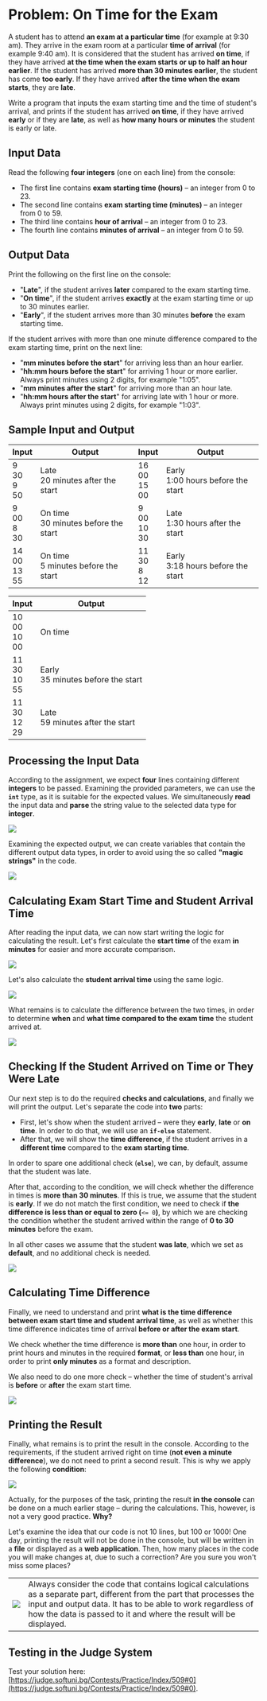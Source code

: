# Problem: On Time for the Exam

A student has to attend **an exam at a particular time** (for example at 9:30 am). They arrive in the exam room at a particular **time of arrival** (for example 9:40 am). It is considered that the student has arrived **on time**, if they have arrived **at the time when the exam starts or up to half an hour earlier**. If the student has arrived **more than 30 minutes earlier**, the student has come **too early**. If they have arrived **after the time when the exam starts**, they are **late**. 

Write a program that inputs the exam starting time and the time of student's arrival, and prints if the student has arrived **on time**, if they have arrived **early** or if they are **late**, as well as **how many hours or minutes** the student is early or late.

## Input Data

Read the following **four integers** (one on each line) from the console:
 * The first line contains **exam starting time (hours)** – an integer from 0 to 23.
 * The second line contains **exam starting time (minutes)** – an integer from 0 to 59.
 * The third line contains **hour of arrival** – an integer from 0 to 23.
 * The fourth line contains **minutes of arrival** – an integer from 0 to 59.

## Output Data

Print the following on the first line on the console:
 * "**Late**", if the student arrives **later** compared to the exam starting time.
 * "**On time**", if the student arrives **exactly** at the exam starting time or up to 30 minutes earlier.
 * "**Early**", if the student arrives more than 30 minutes **before** the exam starting time.

If the student arrives with more than one minute difference compared to the exam starting time, print on the next line:
 * "**mm minutes before the start**" for arriving less than an hour earlier.
 * "**hh:mm hours before the start**" for arriving 1 hour or more earlier. Always print minutes using 2 digits, for example "1:05".
 * "**mm minutes after the start**" for arriving more than an hour late.
 * "**hh:mm hours after the start**" for arriving late with 1 hour or more. Always print minutes using 2 digits, for example "1:03".

## Sample Input and Output

| Input | Output | Input | Output |
| --- | --- | --- | --- |
|9<br>30<br>9<br>50|Late<br>20 minutes after the start|16<br>00<br>15<br>00|Early<br>1:00 hours before the start|
|9<br>00<br>8<br>30|On time<br>30 minutes before the start|9<br>00<br>10<br>30|Late<br>1:30 hours after the start|
|14<br>00<br>13<br>55|On time<br>5 minutes before the start|11<br>30<br>8<br>12|Early<br>3:18 hours before the start|

| Input | Output | 
| --- | --- |
|10<br>00<br>10<br>00|On time|
|11<br>30<br>10<br>55|Early<br>35 minutes before the start|
|11<br>30<br>12<br>29|Late<br>59 minutes after the start|

## Processing the Input Data

According to the assignment, we expect **four** lines containing different **integers** to be passed. Examining the provided parameters, we can use the **`int`** type, as it is suitable for the expected values. We simultaneously **read** the input data and **parse** the string value to the selected data type for **integer**.

![](/assets/chapter-4-2-images/01.On-time-for-the-exam-01.png)

Examining the expected output, we can create variables that contain the different output data types, in order to avoid using the so called **"magic strings"** in the code.

![](/assets/chapter-4-2-images/01.On-time-for-the-exam-02.png)

## Calculating Exam Start Time and Student Arrival Time

After reading the input data, we can now start writing the logic for calculating the result. Let's first calculate the **start time** of the exam **in minutes** for easier and more accurate comparison.

![](/assets/chapter-4-2-images/01.On-time-for-the-exam-03.png)

Let's also calculate the **student arrival time** using the same logic.

![](/assets/chapter-4-2-images/01.On-time-for-the-exam-04.png)

What remains is to calculate the difference between the two times, in order to determine **when** and **what time compared to the exam time** the student arrived at.

![](/assets/chapter-4-2-images/01.On-time-for-the-exam-05.png)

## Checking If the Student Arrived on Time or They Were Late

Our next step is to do the required **checks and calculations**, and finally we will print the output. Let's separate the code into **two** parts: 

- First, let's show when the student arrived – were they **early**, **late** or **on time**. In order to do that, we will use an **`if-else`** statement. 
- After that, we will show the **time difference**, if the student arrives in a **different time** compared to the **exam starting time**.

In order to spare one additional check (**`else`**), we can, by default, assume that the student was late. 

After that, according to the condition, we will check whether the difference in times is **more than 30 minutes**. If this is true, we assume that the student is **early**. If we do not match the first condition, we need to check if **the difference is less than or equal to zero (**`<= 0`**)**, by which we are checking the condition whether the student arrived within the range of **0 to 30 minutes** before the exam. 

In all other cases we assume that the student **was late**, which we set as **default**, and no additional check is needed.

![](/assets/chapter-4-2-images/01.On-time-for-the-exam-06.png)

## Calculating Time Difference

Finally, we need to understand and print **what is the time difference between exam start time and student arrival time**, as well as whether this time difference indicates time of arrival **before or after the exam start**.

We check whether the time difference is **more than** one hour, in order to print hours and minutes in the required **format**, or **less than** one hour, in order to print **only minutes** as a format and description. 

We also need to do one more check – whether the time of student's arrival is **before** or **after** the exam start time.

![](/assets/chapter-4-2-images/01.On-time-for-the-exam-07.png)

## Printing the Result

Finally, what remains is to print the result in the console. According to the requirements, if the student arrived right on time (**not even a minute difference**), we do not need to print a second result. This is why we apply the following **condition**:

![](/assets/chapter-4-2-images/01.On-time-for-the-exam-08.png)

Actually, for the purposes of the task, printing the result **in the console** can be done on a much earlier stage – during the calculations. This, however, is not a very good practice. **Why?**

Let's examine the idea that our code is not 10 lines, but 100 or 1000! One day, printing the result will not be done in the console, but will be written in a **file** or displayed as a **web application**. Then, how many places in the code you will make changes at, due to such a correction? Are you sure you won't miss some places?

<table><tr><td><img src="/assets/alert-icon.png" style="max-width:50px" /></td>
<td>Always consider the code that contains logical calculations as a separate part, different from the part that processes the input and output data. It has to be able to work regardless of how the data is passed to it and where the result will be displayed.</td></tr></table>

## Testing in the Judge System

Test your solution here:  [https://judge.softuni.bg/Contests/Practice/Index/509#0](https://judge.softuni.bg/Contests/Practice/Index/509#0).
